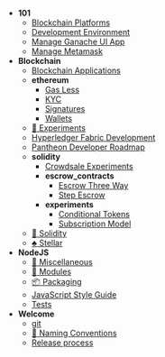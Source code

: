 * **101**
	* [Blockchain Platforms](101/blockchain_platforms.md)
	* [Development Environment](101/development_environments.md)
	* [Manage Ganache UI App](101/manage_ganache_ui.md)
	* [Manage Metamask](101/manage_metamask.md)
* **Blockchain**
	* [Blockchain Applications](blockchain/applications.md)
	* **ethereum**
		* [Gas Less](blockchain/ethereum/gas-less.md)
		* [KYC](blockchain/ethereum/kyc.md)
		* [Signatures](blockchain/ethereum/signatures.md)
		* [Wallets](blockchain/ethereum/wallets.md)
	* [:see_no_evil: Experiments](blockchain/experiments.md)
	* [Hyperledger Fabric Development](blockchain/hyperledger_fabric.md)
	* [Pantheon Developer Roadmap](blockchain/pantheon.md)
	* **solidity**
		* [Crowdsale Experiments](blockchain/solidity/crowdsale-experiments.md)
		* **escrow_contracts**
			* [Escrow Three Way](blockchain/solidity/escrow_contracts/escrowthreewaysol.md)
			* [Step Escrow](blockchain/solidity/escrow_contracts/step_escrow.md)
		* **experiments**
			* [Conditional Tokens](blockchain/solidity/experiments/conditional-tokens.md)
			* [Subscription Model](blockchain/solidity/experiments/subscription-model.md)
	* [:game_die: Solidity](blockchain/solidity.md)
	* [:clubs: Stellar](blockchain/stellar.md)
* **NodeJS**
	* [:art: Miscellaneous](nodejs/miscellaneous.md)
	* [:gem: Modules](nodejs/modules.md)
	* [:package: Packaging](nodejs/packaging.md)
	* [JavaScript Style Guide](nodejs/style_guide.md)
	* [Tests](nodejs/tests.md)
* **Welcome**
	* [git](welcome/git.md)
	* [:necktie: Naming Conventions](welcome/naming-conventions.md)
	* [Release process](welcome/release-process.md)
